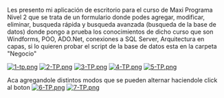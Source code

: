 Les presento mi aplicación de escritorio para el curso de Maxi Programa Nivel 2 que se trata de un formulario donde podes agregar, modificar, eliminar, busqueda rápida y busqueda avanzada (busqueda de la base de datos) donde pongo a prueba los conocimientos de dicho curso que son Windforms, POO, ADO.Net, conexiones a SQL Server, Arquitectura en capas, si lo quieren probar el script de la base de datos esta en la carpeta "Negocio"

[![1-tp.png](https://i.postimg.cc/hjJx0N0L/1-tp.png)](https://postimg.cc/34Td8SVN)
[![2-TP.png](https://i.postimg.cc/GhPDzFv5/2-TP.png)](https://postimg.cc/bsJdw2Cx)
[![3-TP.png](https://i.postimg.cc/TwZbNQkZ/3-TP.png)](https://postimg.cc/phJypQMZ)
[![4-TP.png](https://i.postimg.cc/L8H1WJT6/4-TP.png)](https://postimg.cc/F7Bzds82)
[![5-TP.png](https://i.postimg.cc/7Yr7gsJz/5-TP.png)](https://postimg.cc/LhvnSVT4)

Aca agregandole distintos modos que se pueden alternar haciendole click al boton
[![6-TP.png](https://i.postimg.cc/MHVQCRNX/6-TP.png)](https://postimg.cc/7JPh7Cxy)
[![7-TP.png](https://i.postimg.cc/jq7Pn02K/7-TP.png)](https://postimg.cc/LhmnGWj0)
